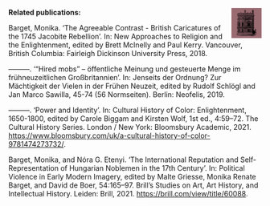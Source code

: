 [<img src="./assets/home.png" width="60" align="right"/>](https://monikabarget.github.io/Revolts/)


**Related publications:**

Barget, Monika. ‘The Agreeable Contrast - British Caricatures of the 1745 Jacobite Rebellion’. In: New Approaches to Religion and the Enlightenment, edited by Brett McInelly and Paul Kerry. Vancouver, British Columbia: Fairleigh Dickinson University Press, 2018.

———. ‘“Hired mobs” – öffentliche Meinung und gesteuerte Menge im frühneuzeitlichen Großbritannien’. In: Jenseits der Ordnung? Zur Mächtigkeit der Vielen in der Frühen Neuzeit, edited by Rudolf Schlögl and Jan Marco Sawilla, 45-74 (56 Normseiten). Berlin: Neofelis, 2019.

———. ‘Power and Identity’. In: Cultural History of Color: Enlightenment, 1650-1800, edited by Carole Biggam and Kirsten Wolf, 1st ed., 4:59–72. The Cultural History Series. London / New York: Bloomsbury Academic, 2021. https://www.bloomsbury.com/uk/a-cultural-history-of-color-9781474273732/.

Barget, Monika, and Nóra G. Etenyi. ‘The International Reputation and Self-Representation of Hungarian Noblemen in the 17th Century’. In: Political Violence in Early Modern Imagery, edited by Malte Griesse, Monika Renate Barget, and David de Boer, 54:165–97. Brill’s Studies on Art, Art History, and Intellectual History. Leiden: Brill, 2021. https://brill.com/view/title/60088.
